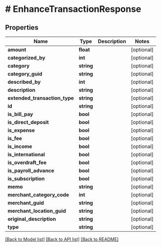 # # EnhanceTransactionResponse

## Properties

Name | Type | Description | Notes
------------ | ------------- | ------------- | -------------
**amount** | **float** |  | [optional]
**categorized_by** | **int** |  | [optional]
**category** | **string** |  | [optional]
**category_guid** | **string** |  | [optional]
**described_by** | **int** |  | [optional]
**description** | **string** |  | [optional]
**extended_transaction_type** | **string** |  | [optional]
**id** | **string** |  | [optional]
**is_bill_pay** | **bool** |  | [optional]
**is_direct_deposit** | **bool** |  | [optional]
**is_expense** | **bool** |  | [optional]
**is_fee** | **bool** |  | [optional]
**is_income** | **bool** |  | [optional]
**is_international** | **bool** |  | [optional]
**is_overdraft_fee** | **bool** |  | [optional]
**is_payroll_advance** | **bool** |  | [optional]
**is_subscription** | **bool** |  | [optional]
**memo** | **string** |  | [optional]
**merchant_category_code** | **int** |  | [optional]
**merchant_guid** | **string** |  | [optional]
**merchant_location_guid** | **string** |  | [optional]
**original_description** | **string** |  | [optional]
**type** | **string** |  | [optional]

[[Back to Model list]](../../README.md#models) [[Back to API list]](../../README.md#endpoints) [[Back to README]](../../README.md)
